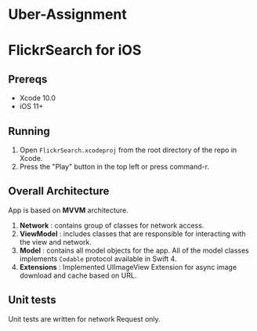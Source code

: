 # Uber-Assignment

# FlickrSearch for iOS

## Prereqs

- Xcode 10.0
- iOS 11+

## Running

1. Open `FlickrSearch.xcodeproj` from the root directory of the repo in Xcode.
2. Press the "Play" button in the top left or press command-r.

## Overall Architecture 

App is based on **MVVM** architecture. 

1. **Network** : contains group of classes for network access.
2. **ViewModel** : includes classes that are responsible for interacting with the view and network.
3. **Model** : contains all model objects for the app. All of the model classes implements `Codable` protocol available in Swift 4.
4. **Extensions** : Implemented UIImageView Extension for async image download and cache based on URL.

## Unit tests

Unit tests are written for network Request only.
